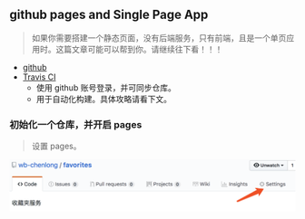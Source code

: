 ## github pages and Single Page App

> 如果你需要搭建一个静态页面，没有后端服务，只有前端，且是一个单页应用时。这篇文章可能可以帮到你。请继续往下看！！！

- [github](https://github.com)
- [Travis CI](https://www.travis-ci.org/)
	- 使用 github 账号登录，并可同步仓库。
	- 用于自动化构建。具体攻略请看下文。

### 初始化一个仓库，并开启 pages

> 设置 pages。

![](./images/github/1.png)